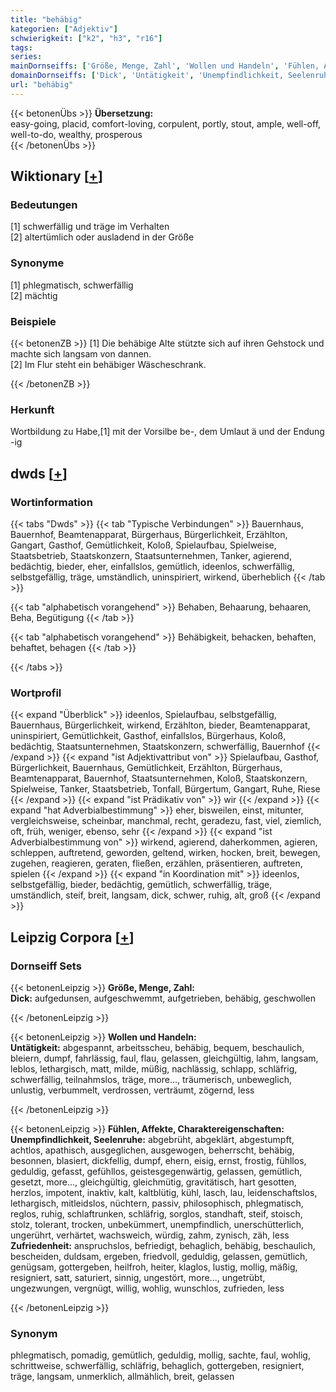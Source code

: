 ```yaml
---
title: "behäbig"
kategorien: ["Adjektiv"]
schwierigkeit: ["k2", "h3", "r16"]
tags:
series:
mainDornseiffs: ['Größe, Menge, Zahl', 'Wollen und Handeln', 'Fühlen, Affekte, Charaktereigenschaften']
domainDornseiffs: ['Dick', 'Untätigkeit', 'Unempfindlichkeit, Seelenruhe', 'Zufriedenheit']
url: "behäbig"
---
```


{{< betonenÜbs >}}
**Übersetzung:**  
easy-going, placid, comfort-loving, corpulent, portly, stout, ample, well-off, well-to-do, wealthy, prosperous  
{{< /betonenÜbs >}}

## Wiktionary [[+](https://de.wiktionary.org/wiki/behäbig)]

### Bedeutungen
[1] schwerfällig und träge im Verhalten  
[2] altertümlich oder ausladend in der Größe  

### Synonyme
[1] phlegmatisch, schwerfällig  
[2] mächtig  

### Beispiele
{{< betonenZB >}}
[1] Die behäbige Alte stützte sich auf ihren Gehstock und machte sich langsam von dannen.  
[2] Im Flur steht ein behäbiger Wäscheschrank.  

{{< /betonenZB >}}
### Herkunft
Wortbildung zu Habe,[1] mit der Vorsilbe be-, dem Umlaut ä und der Endung -ig  



## dwds [[+](https://www.dwds.de/wb/behäbig)]

### Wortinformation
{{< tabs "Dwds" >}}
{{< tab "Typische Verbindungen" >}}
Bauernhaus, Bauernhof, Beamtenapparat, Bürgerhaus, Bürgerlichkeit, Erzählton, Gangart, Gasthof, Gemütlichkeit, Koloß, Spielaufbau, Spielweise, Staatsbetrieb, Staatskonzern, Staatsunternehmen, Tanker, agierend, bedächtig, bieder, eher, einfallslos, gemütlich, ideenlos, schwerfällig, selbstgefällig, träge, umständlich, uninspiriert, wirkend, überheblich
{{< /tab >}}

{{< tab "alphabetisch vorangehend" >}}
Behaben, Behaarung, behaaren, Beha, Begütigung
{{< /tab >}}

{{< tab "alphabetisch vorangehend" >}}
Behäbigkeit, behacken, behaften, behaftet, behagen
{{< /tab >}}

{{< /tabs >}}

### Wortprofil
{{< expand "Überblick" >}} ideenlos, Spielaufbau, selbstgefällig, Bauernhaus, Bürgerlichkeit, wirkend, Erzählton, bieder, Beamtenapparat, uninspiriert, Gemütlichkeit, Gasthof, einfallslos, Bürgerhaus, Koloß, bedächtig, Staatsunternehmen, Staatskonzern, schwerfällig, Bauernhof {{< /expand >}}
{{< expand "ist Adjektivattribut von" >}} Spielaufbau, Gasthof, Bürgerlichkeit, Bauernhaus, Gemütlichkeit, Erzählton, Bürgerhaus, Beamtenapparat, Bauernhof, Staatsunternehmen, Koloß, Staatskonzern, Spielweise, Tanker, Staatsbetrieb, Tonfall, Bürgertum, Gangart, Ruhe, Riese {{< /expand >}}
{{< expand "ist Prädikativ von" >}} wir {{< /expand >}}
{{< expand "hat Adverbialbestimmung" >}} eher, bisweilen, einst, mitunter, vergleichsweise, scheinbar, manchmal, recht, geradezu, fast, viel, ziemlich, oft, früh, weniger, ebenso, sehr {{< /expand >}}
{{< expand "ist Adverbialbestimmung von" >}} wirkend, agierend, daherkommen, agieren, schleppen, auftretend, geworden, geltend, wirken, hocken, breit, bewegen, zugehen, reagieren, geraten, fließen, erzählen, präsentieren, auftreten, spielen {{< /expand >}}
{{< expand "in Koordination mit" >}} ideenlos, selbstgefällig, bieder, bedächtig, gemütlich, schwerfällig, träge, umständlich, steif, breit, langsam, dick, schwer, ruhig, alt, groß {{< /expand >}}

## Leipzig Corpora [[+](https://corpora.uni-leipzig.de/en/res?word=behäbig&corpusId=deu_newscrawl-public_2018)]

### Dornseiff Sets
{{< betonenLeipzig >}}
**Größe, Menge, Zahl:**  
**Dick:** aufgedunsen, aufgeschwemmt, aufgetrieben, behäbig, geschwollen  

{{< /betonenLeipzig >}}


{{< betonenLeipzig >}}
**Wollen und Handeln:**  
**Untätigkeit:** abgespannt, arbeitsscheu, behäbig, bequem, beschaulich, bleiern, dumpf, fahrlässig, faul, flau, gelassen, gleichgültig, lahm, langsam, leblos, lethargisch, matt, milde, müßig, nachlässig, schlapp, schläfrig, schwerfällig, teilnahmslos, träge, more..., träumerisch, unbeweglich, unlustig, verbummelt, verdrossen, verträumt, zögernd, less  

{{< /betonenLeipzig >}}


{{< betonenLeipzig >}}
**Fühlen, Affekte, Charaktereigenschaften:**  
**Unempfindlichkeit, Seelenruhe:** abgebrüht, abgeklärt, abgestumpft, achtlos, apathisch, ausgeglichen, ausgewogen, beherrscht, behäbig, besonnen, blasiert, dickfellig, dumpf, ehern, eisig, ernst, frostig, fühllos, geduldig, gefasst, gefühllos, geistesgegenwärtig, gelassen, gemütlich, gesetzt, more..., gleichgültig, gleichmütig, gravitätisch, hart gesotten, herzlos, impotent, inaktiv, kalt, kaltblütig, kühl, lasch, lau, leidenschaftslos, lethargisch, mitleidslos, nüchtern, passiv, philosophisch, phlegmatisch, reglos, ruhig, schlaftrunken, schläfrig, sorglos, standhaft, steif, stoisch, stolz, tolerant, trocken, unbekümmert, unempfindlich, unerschütterlich, ungerührt, verhärtet, wachsweich, würdig, zahm, zynisch, zäh, less  
**Zufriedenheit:** anspruchslos, befriedigt, behaglich, behäbig, beschaulich, bescheiden, duldsam, ergeben, friedvoll, geduldig, gelassen, gemütlich, genügsam, gottergeben, heilfroh, heiter, klaglos, lustig, mollig, mäßig, resigniert, satt, saturiert, sinnig, ungestört, more..., ungetrübt, ungezwungen, vergnügt, willig, wohlig, wunschlos, zufrieden, less  

{{< /betonenLeipzig >}}

### Synonym
phlegmatisch, pomadig, gemütlich, geduldig, mollig, sachte, faul, wohlig, schrittweise, schwerfällig, schläfrig, behaglich, gottergeben, resigniert, träge, langsam, unmerklich, allmählich, breit, gelassen

